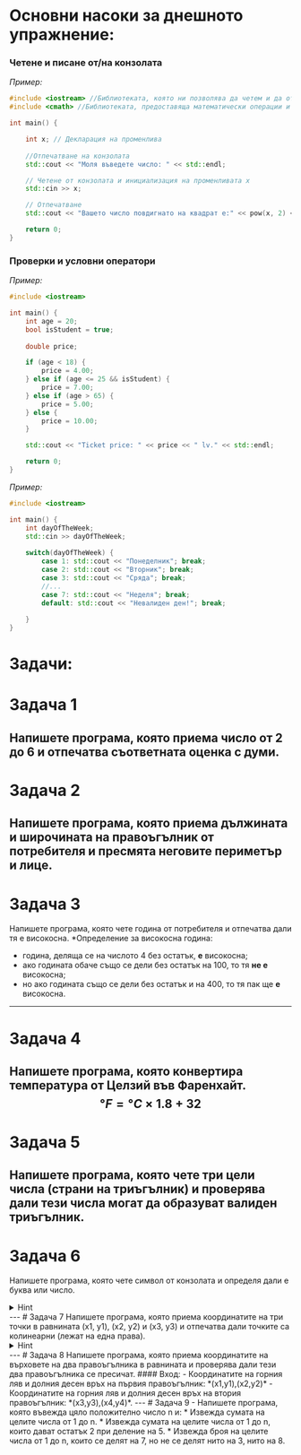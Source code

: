 # Основни насоки за днешното упражнение:

### Четене и писане от/на конзолата
*Пример:*
```cpp
#include <iostream> //Библиотеката, която ни позволява да четем и да отпечатваме
#include <cmath> //Библиотеката, предоставяща математически операции и функции

int main() {

	int x; // Декларация на променлива
	
	//Отпечатване на конзолата
	std::cout << "Моля въведете число: " << std::endl;

	// Четене от конзолата и инициализация на променливата х
	std::cin >> x;

	// Отпечатване
	std::cout << "Вашето число повдигнато на квадрат е:" << pow(x, 2) << std::endl;

	return 0;
}
```

### Проверки и условни оператори
*Пример:*
```cpp
#include <iostream>

int main() {
    int age = 20;
    bool isStudent = true;
    
    double price;

    if (age < 18) {
        price = 4.00;
    } else if (age <= 25 && isStudent) {
        price = 7.00;
    } else if (age > 65) {
        price = 5.00;
    } else {
        price = 10.00;
    }

    std::cout << "Ticket price: " << price << " lv." << std::endl;

    return 0;
}

```
*Пример:*
```cpp
#include <iostream>

int main() {
	int dayOfTheWeek;
	std::cin >> dayOfTheWeek;
	
	switch(dayOfTheWeek) {
		case 1: std::cout << "Понеделник"; break;
		case 2: std::cout << "Вторник"; break;
		case 3: std::cout << "Сряда"; break;
		//...
		case 7: std::cout << "Неделя"; break;
		default: std::cout << "Невалиден ден!"; break;
		
	}
}
```
# Задачи:
# Задача 1
Напишете програма, която приема число от 2 до 6 и отпечатва съответната оценка с думи.
---
# Задача 2
Напишете програма, която приема дължината и широчината на правоъгълник от потребителя и пресмята неговите периметър и лице.
---
# Задача 3
Напишете програма, която чете година от потребителя и отпечатва дали тя е високосна. *Определение за високосна година: 
- година, деляща се на числото 4 без остатък, **е** високосна;
- ако годината обаче също се дели без остатък на 100, то тя **не е** високосна;
- но ако годината също се дели без остатък и на 400, то тя пак ще **е** високосна.
---
# Задача 4
Напишете програма, която конвертира температура от Целзий във Фаренхайт.
$$
°F = °C \times 1.8 + 32
$$
---
# Задача 5
Напишете програма, която чете три цели числа (страни на триъгълник) и проверява дали тези числа могат да образуват валиден триъгълник. 
---
# Задача 6
Напишете програма, която чете символ от конзолата и определя дали е буква или число.
<details>
<summary>Hint</summary>
[ASCII Code](https://theasciicode.com.ar/)
</details>
---
# Задача 7
Напишете програма, която приема координатите на три точки в равнината (x1, y1), (x2, y2) и (x3, y3) и отпечатва дали точките са колинеарни (лежат на една права). 
<details> 
	<summary> Hint </summary>
	 Отговорът се крие в стойността на лицето на триъгълника.
</details>
---
# Задача 8
Напишете програма, която приема координатите на върховете на два правоъгълника в равнината и проверява дали тези два правоъгълника се пресичат. 
#### Вход:
- Координатите на горния ляв и долния десен връх на първия правоъгълник: *(x1,y1),(x2,y2)*
- Координатите на горния ляв и долния десен връх на втория правоъгълник: *(x3,y3),(x4,y4)*.
---
# Задача 9 
- Напишете програма, която въвежда цяло положително число n и:
    * Извежда сумата на целите числа от 1 до n.
    * Извежда сумата на целите числа от 1 до n, които дават остатък 2 при деление на 5.
    * Извежда броя на целите числа от 1 до n, които се делят на 7, но не се делят нито на 3, нито на 8.

